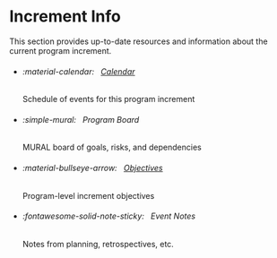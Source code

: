 # Increment Info

This section provides up-to-date resources and information about the current program increment.

<div class="grid cards" markdown>

-   ###### :material-calendar: &nbsp; [Calendar](4/calendar.md)

    Schedule of events for this program increment

-   ###### :simple-mural: &nbsp; Program Board

    MURAL board of goals, risks, and dependencies

-   ###### :material-bullseye-arrow: &nbsp; [Objectives](4/objectives.md)

    Program-level increment objectives

-   ###### :fontawesome-solid-note-sticky: &nbsp; Event Notes

    Notes from planning, retrospectives, etc.

</div>
